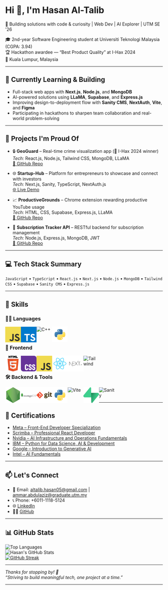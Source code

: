 # Hi 👋, I'm Hasan Al-Talib  

🚀 Building solutions with code & curiosity | Web Dev | AI Explorer | UTM SE '26  

🎓 2nd-year Software Engineering student at Universiti Teknologi Malaysia (CGPA: 3.94)  
🏆 Hackathon awardee — “Best Product Quality” at I-Hax 2024  
📍 Kuala Lumpur, Malaysia  

---

## 🌱 Currently Learning & Building
- Full-stack web apps with **Next.js**, **Node.js**, and **MongoDB**
- AI-powered solutions using **LLaMA**, **Supabase**, and **Express.js**
- Improving design-to-deployment flow with **Sanity CMS**, **NextAuth**, **Vite**, and **Figma**
- Participating in hackathons to sharpen team collaboration and real-world problem-solving

---

## 🚀 Projects I'm Proud Of

- 🔒 **GeoGuard** – Real-time crime visualization app (🏅 I-Hax 2024 winner)  
  *Tech:* React.js, Node.js, Tailwind CSS, MongoDB, LLaMA  
  [🔗 GitHub Repo](https://github.com/KaifHalak/I-HAX-Team-IT-Support)

- 🌐 **Startup-Hub** – Platform for entrepreneurs to showcase and connect with investors  
  *Tech:* Next.js, Sanity, TypeScript, NextAuth.js  
  [🌐 Live Demo](https://nextjs-full-stack-app-9bi4-60jowrpqp-hasanammar05s-projects.vercel.app/)

- 📈 **ProductiveGrounds** – Chrome extension rewarding productive YouTube usage  
  *Tech:* HTML, CSS, Supabase, Express.js, LLaMA  
  [🔗 GitHub Repo](https://github.com/HasanAmmar05/Supabase-Hackathon)

- 🧾 **Subscription Tracker API** – RESTful backend for subscription management  
  *Tech:* Node.js, Express.js, MongoDB, JWT  
  [🔗 GitHub Repo](https://github.com/HasanAmmar05/Subscription-Tracker-API)

---

## 💻 Tech Stack Summary  
`JavaScript` • `TypeScript` • `React.js` • `Next.js` • `Node.js` • `MongoDB` • `Tailwind CSS` • `Supabase` • `Sanity CMS` • `Express.js`

---

## 🧠 Skills

### 👨‍💻 Languages
<img align="left" alt="JavaScript" width="50px" src="https://raw.githubusercontent.com/github/explore/main/topics/javascript/javascript.png" />
<img align="left" alt="TypeScript" width="50px" src="https://raw.githubusercontent.com/github/explore/main/topics/typescript/typescript.png" />
<img align="left" alt="C++" width="50px" src="https://raw.githubusercontent.com/isocpp/logos/master/cpp_logo.png" />
<img align="left" alt="Python" width="50px" src="https://raw.githubusercontent.com/github/explore/main/topics/python/python.png" />
<br/><br/>

### 🧩 Frontend
<img align="left" alt="HTML5" width="50px" src="https://raw.githubusercontent.com/github/explore/main/topics/html/html.png" />
<img align="left" alt="CSS3" width="50px" src="https://raw.githubusercontent.com/github/explore/main/topics/css/css.png" />
<img align="left" alt="JavaScript" width="50px" src="https://raw.githubusercontent.com/github/explore/main/topics/javascript/javascript.png" />
<img align="left" alt="React" width="50px" src="https://raw.githubusercontent.com/github/explore/main/topics/react/react.png" />
<img align="left" alt="Next.js" width="50px" src="https://raw.githubusercontent.com/github/explore/main/topics/nextjs/nextjs.png" />
<img align="left" alt="Tailwind" width="50px" src="https://upload.wikimedia.org/wikipedia/commons/d/d5/Tailwind_CSS_Logo.svg" />
<br/><br/>

### 🛠️ Backend & Tools
<img align="left" alt="Node.js" width="50px" src="https://raw.githubusercontent.com/github/explore/main/topics/nodejs/nodejs.png" />
<img align="left" alt="MongoDB" width="50px" src="https://raw.githubusercontent.com/github/explore/main/topics/mongodb/mongodb.png" />
<img align="left" alt="Git" width="50px" src="https://raw.githubusercontent.com/github/explore/main/topics/git/git.png" />
<img align="left" alt="Python" width="50px" src="https://raw.githubusercontent.com/github/explore/main/topics/python/python.png" />
<img align="left" alt="Vite" width="50px" src="https://upload.wikimedia.org/wikipedia/commons/f/f1/Vitejs-logo.svg" />
<img align="left" alt="Supabase" width="50px" src="https://raw.githubusercontent.com/github/explore/main/topics/supabase/supabase.png" />
<img align="left" alt="Sanity" width="50px" src="https://avatars.githubusercontent.com/u/17177659?s=200&v=4" />
<br/><br/>

---

## 📜 Certifications
- [Meta – Front-End Developer Specialization](https://www.coursera.org/account/accomplishments/specialization/BZ78CTCI7RJ9)  
- [Scrimba – Professional React Developer](https://www.coursera.org/account/accomplishments/professional-cert/8RFHG01Q8EMD)  
- [Nvidia – AI Infrastructure and Operations Fundamentals](https://www.coursera.org/account/accomplishments/specialization/5XE3EESIIH5U)  
- [IBM – Python for Data Science, AI & Development](https://www.coursera.org/account/accomplishments/verify/XQHXBA87DOZ2)  
- [Google – Introduction to Generative AI](https://www.coursera.org/account/accomplishments/verify/QGBN1BS6EVVY)  
- [Intel – AI Fundamentals](https://www.coursera.org/account/accomplishments/verify/MLK39B64QO7X)

---

## 📫 Let's Connect

- 📧 Email: altalib.hasan05@gmail.com | ammar.abdulaziz@graduate.utm.my  
- 📞 Phone: +6011-1118-5124  
- 🌐 [LinkedIn](https://www.linkedin.com/in/hasan-al-talib-6095b3323/)  
- 🧑‍💻 [GitHub](https://github.com/HasanAmmar05)  

---

## 📊 GitHub Stats

![Top Languages](https://github-readme-stats.vercel.app/api/top-langs/?username=HasanAmmar05&layout=compact&theme=dark)  
![Hasan's GitHub Stats](https://github-readme-stats.vercel.app/api?username=HasanAmmar05&show_icons=true&theme=dark)  
[![GitHub Streak](https://streak-stats.demolab.com?user=HasanAmmar05&theme=dark)](https://git.io/streak-stats)

---

_Thanks for stopping by! 🙌_  
_“Striving to build meaningful tech, one project at a time.”_


---

